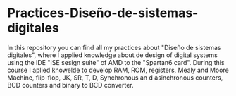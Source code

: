 # Practices-Diseño-de-sistemas-digitales

In this repository you can find all my practices about "Diseño de sistemas digitales", where I applied knowledge about de design of digital systems using the IDE "ISE sesign suite" of AMD to the "Spartan6 card".
During this course I aplied knowelde to develop RAM, ROM, registers, Mealy and Moore Machine, flip-flop, JK, SR, T, D, Synchronous an d asinchronous counters, BCD counters and binary to BCD converter.
